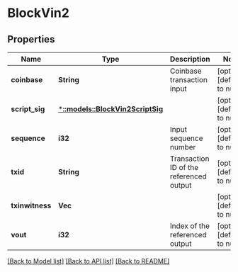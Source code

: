 # BlockVin2

## Properties
Name | Type | Description | Notes
------------ | ------------- | ------------- | -------------
**coinbase** | **String** | Coinbase transaction input | [optional] [default to null]
**script_sig** | [***::models::BlockVin2ScriptSig**](BlockVin2_scriptSig.md) |  | [optional] [default to null]
**sequence** | **i32** | Input sequence number | [optional] [default to null]
**txid** | **String** | Transaction ID of the referenced output | [optional] [default to null]
**txinwitness** | **Vec<String>** |  | [optional] [default to null]
**vout** | **i32** | Index of the referenced output | [optional] [default to null]

[[Back to Model list]](../README.md#documentation-for-models) [[Back to API list]](../README.md#documentation-for-api-endpoints) [[Back to README]](../README.md)


